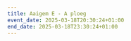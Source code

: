 ```yaml
---
title: Aaigem E - A ploeg
event_date: 2025-03-18T20:30:24+01:00
end_date: 2025-03-18T23:30:24+01:00
---
```

